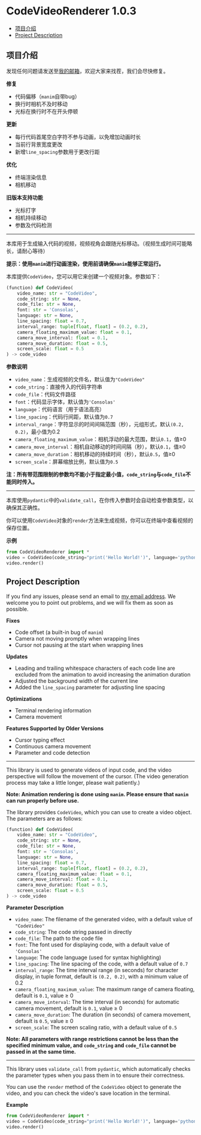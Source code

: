 # CodeVideoRenderer 1.0.3

- [项目介绍](##项目介绍)
- [Project Description](##project-description)

## 项目介绍
发现任何问题请发送至[我的邮箱](mailto:zhuchongjing_pypi@163.com)，欢迎大家来找茬，我们会尽快修复。

**修复**
- 代码偏移（`manim`自带bug）
- 换行时相机不及时移动
- 光标在换行时不在开头停顿

**更新**
- 每行代码首尾空白字符不参与动画，以免增加动画时长
- 当前行背景宽度更改
- 新增`line_spacing`参数用于更改行距

**优化**
- 终端渲染信息
- 相机移动

**旧版本支持功能**
- 光标打字
- 相机持续移动
- 参数及代码检测

--- 

本库用于生成输入代码的视频，视频视角会跟随光标移动。（视频生成时间可能略长，请耐心等待）

**提示：使用`manim`进行动画渲染，使用前请确保`manim`能够正常运行。**

本库提供`CodeVideo`，您可以用它来创建一个视频对象。参数如下：

```python
(function) def CodeVideo(
    video_name: str = "CodeVideo",
    code_string: str = None,
    code_file: str = None,
    font: str = 'Consolas',
    language: str = None,
    line_spacing: float = 0.7,
    interval_range: tuple[float, float] = (0.2, 0.2),
    camera_floating_maximum_value: float = 0.1,
    camera_move_interval: float = 0.1,
    camera_move_duration: float = 0.5,
    screen_scale: float = 0.5
) -> code_video
```

**参数说明**
- `video_name`：生成视频的文件名，默认值为`"CodeVideo"`
- `code_string`：直接传入的代码字符串
- `code_file`：代码文件路径
- `font`：代码显示字体，默认值为`'Consolas'`
- `language`：代码语言（用于语法高亮）
- `line_spacing`：代码行间距，默认值为`0.7`
- `interval_range`：字符显示的时间间隔范围（秒），元组形式，默认`(0.2, 0.2)`，最小值为0.2
- `camera_floating_maximum_value`：相机浮动的最大范围，默认`0.1`，值≥0
- `camera_move_interval`：相机自动移动的时间间隔（秒），默认`0.1`，值≥0
- `camera_move_duration`：相机移动的持续时间（秒），默认`0.5`，值≥0
- `screen_scale`：屏幕缩放比例，默认值为`0.5`

**注：所有带范围限制的参数均不能小于指定最小值，`code_string`与`code_file`不能同时传入。**

--- 

本库使用`pydantic`中的`validate_call`，在你传入参数时会自动检查参数类型，以确保其正确性。

你可以使用`CodeVideo`对象的`render`方法来生成视频，你可以在终端中查看视频的保存位置。

**示例**
```python
from CodeVideoRenderer import *
video = CodeVideo(code_string="print('Hello World!')", language='python')
video.render()
```

## Project Description
If you find any issues, please send an email to [my email address](mailto:zhuchongjing_pypi@163.com). We welcome you to point out problems, and we will fix them as soon as possible.

**Fixes**
- Code offset (a built-in bug of `manim`)
- Camera not moving promptly when wrapping lines
- Cursor not pausing at the start when wrapping lines

**Updates**
- Leading and trailing whitespace characters of each code line are excluded from the animation to avoid increasing the animation duration
- Adjusted the background width of the current line
- Added the `line_spacing` parameter for adjusting line spacing

**Optimizations**
- Terminal rendering information
- Camera movement

**Features Supported by Older Versions**
- Cursor typing effect
- Continuous camera movement
- Parameter and code detection

---

This library is used to generate videos of input code, and the video perspective will follow the movement of the cursor. (The video generation process may take a little longer, please wait patiently.)

**Note: Animation rendering is done using `manim`. Please ensure that `manim` can run properly before use.**

The library provides `CodeVideo`, which you can use to create a video object. The parameters are as follows:

```python
(function) def CodeVideo(
    video_name: str = "CodeVideo",
    code_string: str = None,
    code_file: str = None,
    font: str = 'Consolas',
    language: str = None,
    line_spacing: float = 0.7,
    interval_range: tuple[float, float] = (0.2, 0.2),
    camera_floating_maximum_value: float = 0.1,
    camera_move_interval: float = 0.1,
    camera_move_duration: float = 0.5,
    screen_scale: float = 0.5
) -> code_video
```

**Parameter Description**
- `video_name`: The filename of the generated video, with a default value of `"CodeVideo"`
- `code_string`: The code string passed in directly
- `code_file`: The path to the code file
- `font`: The font used for displaying code, with a default value of `'Consolas'`
- `language`: The code language (used for syntax highlighting)
- `line_spacing`: The line spacing of the code, with a default value of `0.7`
- `interval_range`: The time interval range (in seconds) for character display, in tuple format, default is `(0.2, 0.2)`, with a minimum value of 0.2
- `camera_floating_maximum_value`: The maximum range of camera floating, default is `0.1`, value ≥ 0
- `camera_move_interval`: The time interval (in seconds) for automatic camera movement, default is `0.1`, value ≥ 0
- `camera_move_duration`: The duration (in seconds) of camera movement, default is `0.5`, value ≥ 0
- `screen_scale`: The screen scaling ratio, with a default value of `0.5`

**Note: All parameters with range restrictions cannot be less than the specified minimum value, and `code_string` and `code_file` cannot be passed in at the same time.**

---

This library uses `validate_call` from `pydantic`, which automatically checks the parameter types when you pass them in to ensure their correctness.

You can use the `render` method of the `CodeVideo` object to generate the video, and you can check the video's save location in the terminal.

**Example**
```python
from CodeVideoRenderer import *
video = CodeVideo(code_string="print('Hello World!')", language='python')
video.render()
```
